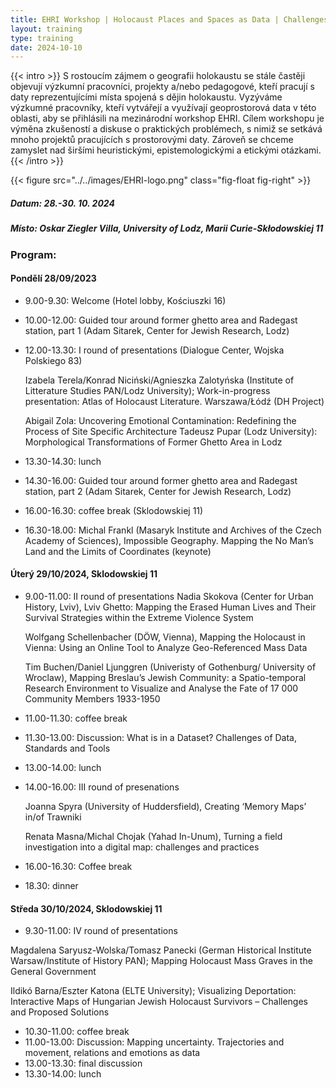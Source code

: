 ```yaml
---
title: EHRI Workshop | Holocaust Places and Spaces as Data | Challenges and Best Practices
layout: training
type: training
date: 2024-10-10
---
```


{{< intro >}}
S rostoucím zájmem o geografii holokaustu se stále častěji objevují výzkumní pracovníci, projekty a/nebo pedagogové, kteří pracují s daty reprezentujícími místa spojená s dějin holokaustu. Vyzýváme výzkumné pracovníky, kteří vytvářejí a využívají geoprostorová data v této oblasti, aby se přihlásili na mezinárodní workshop EHRI. Cílem workshopu je výměna zkušeností a diskuse o praktických problémech, s nimiž se setkává mnoho projektů pracujících s prostorovými daty. Zároveň se chceme zamyslet nad širšími heuristickými, epistemologickými a etickými otázkami.
{{< /intro >}}

{{< figure src="../../images/EHRI-logo.png" class="fig-float fig-right" >}}

##### Datum: 28.-30. 10. 2024
##### Místo: Oskar Ziegler Villa, University of Lodz, Marii Curie-Skłodowskiej 11

### Program:

#### Pondělí 28/09/2023

- 9.00-9.30: Welcome (Hotel lobby, Kościuszki 16)
- 10.00-12.00: Guided tour around former ghetto area and Radegast station, part 1 (Adam Sitarek, Center for Jewish Research, Lodz)

- 12.00-13.30: I round of presentations (Dialogue Center, Wojska Polskiego 83)

  Izabela Terela/Konrad Niciński/Agnieszka Zalotyńska (Institute of Litterature Studies PAN/Lodz University); Work-in-progress presentation: Atlas of Holocaust Literature. Warszawa/Łódź (DH Project)

  Abigail Zola: Uncovering Emotional Contamination: Redefining the Process of Site Specific Architecture Tadeusz Pupar (Lodz University): Morphological Transformations of Former Ghetto Area in Lodz

- 13.30-14.30: lunch
- 14.30-16.00: Guided tour around former ghetto area and Radegast station, part 2 (Adam Sitarek, Center for Jewish Research, Lodz)
- 16.00-16.30: coffee break (Sklodowskiej 11)
- 16.30-18.00: Michal Frankl (Masaryk Institute and Archives of the Czech Academy of Sciences), Impossible Geography. Mapping the No Man’s Land and the Limits of Coordinates (keynote) 

#### Úterý 29/10/2024, Sklodowskiej 11

- 9.00-11.00: II round of presentations
    Nadia Skokova (Center for Urban History, Lviv), Lviv Ghetto: Mapping the Erased Human Lives and Their Survival Strategies within the Extreme Violence System

    Wolfgang Schellenbacher (DÖW, Vienna), Mapping the Holocaust in Vienna: Using an Online Tool to Analyze Geo-Referenced Mass Data

    Tim Buchen/Daniel Ljunggren (Univeristy of Gothenburg/ University of Wroclaw), Mapping Breslau’s Jewish Community: a Spatio-temporal Research Environment to Visualize        and Analyse the Fate of 17 000 Community Members 1933-1950
- 11.00-11.30: coffee break
- 11.30-13.00: Discussion: What is in a Dataset? Challenges of Data, Standards and Tools
- 13.00-14.00: lunch
- 14.00-16.00: III round of presenations 

    Joanna Spyra (University of Huddersfield), Creating ‘Memory Maps’ in/of Trawniki

    Renata Masna/Michal Chojak (Yahad In-Unum), Turning a field investigation into a digital map: challenges and practices

- 16.00-16.30: Coffee break
- 18.30: dinner 

#### Středa 30/10/2024, Sklodowskiej 11

- 9.30-11.00: IV round of presentations

Magdalena Saryusz-Wolska/Tomasz Panecki (German Historical Institute Warsaw/Institute of History PAN); Mapping Holocaust Mass Graves in the General 
Government

Ildikó Barna/Eszter Katona (ELTE University); Visualizing Deportation: Interactive Maps of Hungarian Jewish Holocaust Survivors – Challenges and Proposed Solutions
- 10.30-11.00: coffee break 
- 11.00-13.00: Discussion: Mapping uncertainty. Trajectories and movement, relations and emotions as data
- 13.00-13.30: final discussion
- 13.30-14.00: lunch
